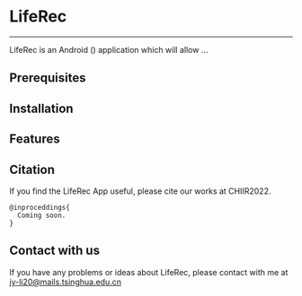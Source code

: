 # LifeRec
---
LifeRec is an Android () application which will allow ...

## Prerequisites

## Installation

## Features

## Citation

If you find the LifeRec App useful, please cite our works at CHIIR2022.
```
@inproceddings{
  Coming soon.
}
```

## Contact with us

If you have any problems or ideas about LifeRec, please contact with me at jy-li20@mails.tsinghua.edu.cn
